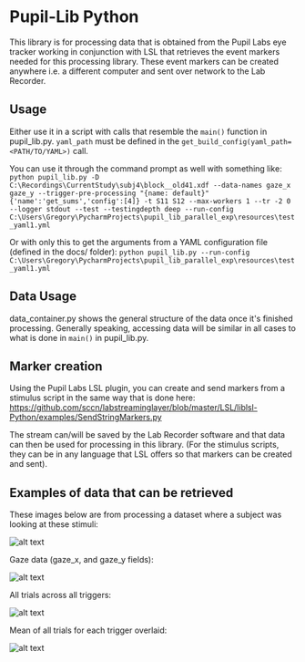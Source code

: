 # Pupil-Lib Python

This library is for processing data that is obtained from the Pupil Labs eye tracker working in conjunction with LSL
that retrieves the event markers needed for this processing library. These event markers can be created anywhere i.e.
a different computer and sent over network to the Lab Recorder.

## Usage

Either use it in a script with calls that resemble the `main()` function in pupil_lib.py. `yaml_path` must be defined
in the `get_build_config(yaml_path=<PATH/TO/YAML>)` call.

You can use it through the command prompt as well with something like:
`python pupil_lib.py -D C:\Recordings\CurrentStudy\subj4\block__old41.xdf --data-names gaze_x gaze_y
 --trigger-pre-processing "{name: default}" {'name':'get_sums','config':[4]} -t S11 S12 --max-workers 1
 --tr -2 0 --logger stdout --test --testingdepth deep
 --run-config C:\Users\Gregory\PycharmProjects\pupil_lib_parallel_exp\resources\test_yaml1.yml`

Or with only this to get the arguments from a YAML configuration file (defined in the docs/ folder):
`python pupil_lib.py --run-config C:\Users\Gregory\PycharmProjects\pupil_lib_parallel_exp\resources\test_yaml1.yml`

## Data Usage

data_container.py shows the general structure of the data once it's finished processing. Generally speaking, accessing data
will be similar in all cases to what is done in `main()` in pupil_lib.py.

## Marker creation

Using the Pupil Labs LSL plugin, you can create and send markers from a stimulus script in the same way that is done here:
 https://github.com/sccn/labstreaminglayer/blob/master/LSL/liblsl-Python/examples/SendStringMarkers.py

The stream can/will be saved by the Lab Recorder software and that data can then be used for processing in this library.
(For the stimulus scripts, they can be in any language that LSL offers so that markers can be created and sent).

## Examples of data that can be retrieved

These images below are from processing a dataset where a subject was looking at these stimuli:

![alt text](https://user-images.githubusercontent.com/10966989/35007458-ce26d07a-fac7-11e7-9817-1e2c3f2bfc9e.png)

Gaze data (gaze_x, and gaze_y fields):

![alt text](https://user-images.githubusercontent.com/10966989/35007537-f99df72e-fac7-11e7-9daa-d035ca92bd42.png)

All trials across all triggers:

![alt text](https://user-images.githubusercontent.com/10966989/35007535-f97cf86c-fac7-11e7-9eab-8949a9961a7e.png)

Mean of all trials for each trigger overlaid:

![alt text](https://user-images.githubusercontent.com/10966989/35007562-121dbcf8-fac8-11e7-9acd-c14bd579fdef.png)
